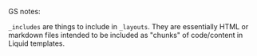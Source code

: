 
GS notes:

`_includes` are things to include in `_layouts`. They are essentially HTML or markdown files intended to be included as "chunks" of code/content in Liquid templates.

